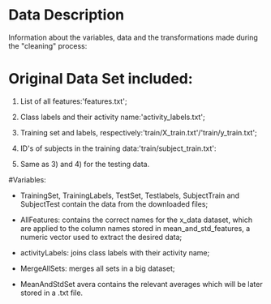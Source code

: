 # Data Description

Information about the variables, data and the transformations made during the "cleaning" process:

# Original Data Set included:

1) List of all features:'features.txt';

2) Class labels and their activity name:'activity_labels.txt';

3) Training set and labels, respectively:'train/X_train.txt'/'train/y_train.txt';

4) ID's of subjects in the training data:'train/subject_train.txt':

5) Same as 3) and 4) for the testing data.

#Variables:

- TrainingSet, TrainingLabels, TestSet, Testlabels, SubjectTrain and SubjectTest contain the data from the downloaded files;

- AllFeatures: contains the correct names for the x_data dataset, which are applied to the column names stored in mean_and_std_features, a numeric vector used to extract the desired data;

- activityLabels: joins class labels with their activity name;

- MergeAllSets: merges all sets in a big dataset;

- MeanAndStdSet avera contains the relevant averages which will be later stored in a .txt file. 




